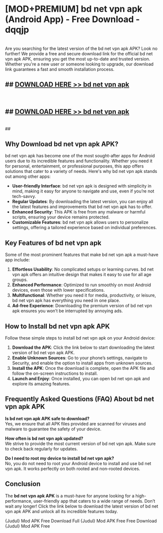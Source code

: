 # [MOD+PREMIUM] bd net vpn apk (Android App) - Free Download - dqqjp <br>
<br>
Are you searching for the latest version of the bd net vpn apk APK? Look no further! We provide a free and secure download link for the official bd net vpn apk APK, ensuring you get the most up-to-date and trusted version. Whether you're a new user or someone looking to upgrade, our download link guarantees a fast and smooth installation process.


## ##  [DOWNLOAD HERE >> bd net vpn apk](http://freeplayer.one?title=bd_net_vpn_apk&ref=apk1)
  <br>

##  ## [DOWNLOAD HERE >> bd net vpn apk](http://freeplayer.one?title=bd_net_vpn_apk&ref=apk1)
  <br>
  ##



## Why Download bd net vpn apk APK?

bd net vpn apk has become one of the most sought-after apps for Android users due to its incredible features and functionality. Whether you need it for personal, entertainment, or professional purposes, this app offers solutions that cater to a variety of needs. Here's why bd net vpn apk stands out among other apps:

- **User-friendly Interface**: bd net vpn apk is designed with simplicity in mind, making it easy for anyone to navigate and use, even if you’re not tech-savvy.
- **Regular Updates**: By downloading the latest version, you can enjoy all the latest features and improvements that bd net vpn apk has to offer.
- **Enhanced Security**: This APK is free from any malware or harmful scripts, ensuring your device remains protected.
- **Customizable Features**: bd net vpn apk allows users to personalize settings, offering a tailored experience based on individual preferences.

## Key Features of bd net vpn apk

Some of the most prominent features that make bd net vpn apk a must-have app include:

1. **Effortless Usability**: No complicated setups or learning curves. bd net vpn apk offers an intuitive design that makes it easy to use for all age groups.
2. **Enhanced Performance**: Optimized to run smoothly on most Android devices, even those with lower specifications.
3. **Multifunctional**: Whether you need it for media, productivity, or leisure, bd net vpn apk has everything you need in one place.
4. **Ad-free Experience**: Downloading the premium version of bd net vpn apk ensures you won’t be interrupted by annoying ads.

## How to Install bd net vpn apk APK

Follow these simple steps to install bd net vpn apk on your Android device:

1. **Download the APK**: Click the link below to start downloading the latest version of bd net vpn apk APK.
2. **Enable Unknown Sources**: Go to your phone’s settings, navigate to Security, and enable the option to install apps from unknown sources.
3. **Install the APK**: Once the download is complete, open the APK file and follow the on-screen instructions to install.
4. **Launch and Enjoy**: Once installed, you can open bd net vpn apk and explore its amazing features.

## Frequently Asked Questions (FAQ) About bd net vpn apk APK

**Is bd net vpn apk APK safe to download?**  
Yes, we ensure that all APK files provided are scanned for viruses and malware to guarantee the safety of your device.

**How often is bd net vpn apk updated?**  
We strive to provide the most current version of bd net vpn apk. Make sure to check back regularly for updates.

**Do I need to root my device to install bd net vpn apk?**  
No, you do not need to root your Android device to install and use bd net vpn apk. It works perfectly on both rooted and non-rooted devices.

## Conclusion

The **bd net vpn apk APK** is a must-have for anyone looking for a high-performance, user-friendly app that caters to a wide range of needs. Don’t wait any longer! Click the link below to download the latest version of bd net vpn apk APK and unlock all its incredible features today.

{Judul} Mod APK Free
Download Full {Judul} Mod APK Free
Free Download {Judul} Mod APK Free

